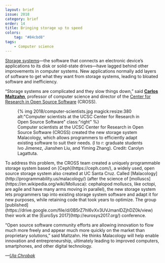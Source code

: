 ```yaml
---
layout: brief
issue: 2018
category: brief
order: 14
title: Bringing storage up to speed
colors:
    tag: "#84cbd8"
tags:
    - Computer science
---
```

[Storage systems](https://en.wikipedia.org/wiki/Computer_data_storage)—the software that connects an electronic device’s applications to its disk or solid-state drives—have lagged behind other improvements in computer systems. New applications normally add layers of software to get what they want from storage systems, leading to bloated software and inefficiency.

“Storage systems are complicated and they slow things down,” said [**Carlos Maltzahn**](https://users.soe.ucsc.edu/~carlosm/UCSC/Home/Home.html), professor of computer science and director of the [Center for Research in Open Source Software](https://cross.ucsc.edu/) (CROSS).
<figure>
{% img 2018/computer-scientists.jpg magick:resize:380 alt:"Computer scientists at the UCSC Center for Research in Open Source Software" class:"right" %}
<figcaption>Computer scientists at the UCSC Center for Research in Open Source Software (CROSS) created the new storage system Malacology, which allows programmers to efficiently adapt existing software to suit their needs. (l to r: graduate students Ivo Jimenez, Jianshen Liu, and Yiming Zhang). Credit: Carolyn Lagattuta.</figcaption>
</figure>
To address this problem, the CROSS team created a uniquely programmable storage system based on [Ceph](https://ceph.com/), a widely used, open source storage system also created at UC Santa Cruz. Called [Malacology](http://programmability.us/malacology/) (after the science of [molluscs](https://en.wikipedia.org/wiki/Mollusca): cephalopod molluscs, like octopi, are agile and have many arms moving in parallel), the new storage system lets programmers tap into existing storage system software and adapt it for new purposes, while retaining code that took years to optimize. The group [published](https://drive.google.com/file/d/0B5rZ7hI6vXv3UVJmanlDZjhDZ0k/view) their work at the [EuroSys 2017](http://eurosys2017.org/) conference.

“Open source software community efforts are allowing innovation to flow much more freely and appear much more quickly on the market than proprietary solutions,” said Maltzahn. He thinks Malacology will help enable innovation and entrepreneurship, ultimately leading to improved computers, smartphones, and other digital technology.

*—[Ula Chrobak](https://www.ulachrobak.com/)*
